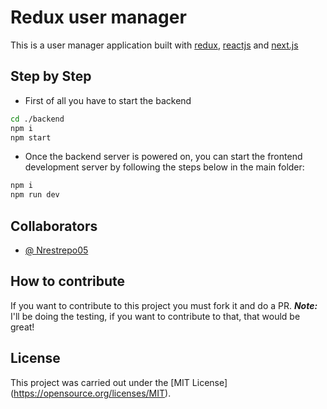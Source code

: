 
# Redux user manager
This is a user manager application built with [redux](https://redux.js.org), [reactjs](https://reactjs.org) and [next.js](https://nextjs.org)

##  Step by Step
- First of all you have to start the backend
```bash
cd ./backend
npm i
npm start
```
- Once the backend server is powered on, you can start the frontend development server by following the steps below in the main folder:
```bash
npm i
npm run dev
```

## Collaborators
- [@ Nrestrepo05](https://nrestrepo05.vercel.app)

## How to contribute
If you want to contribute to this project you must fork it and do a PR.
***Note:*** I'll be doing the testing, if you want to contribute to that, that would be great!

## License
This project was carried out under the [MIT License] (https://opensource.org/licenses/MIT).